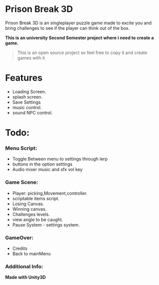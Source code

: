 
# Prison Break 3D

Prison Break 3D is an singleplayer puzzle game made to excite you and bring challenges to see if the player can think out of the box.

**This is an university Second Semester project where i need to create a game.**

>This is an open source project so feel free to copy it and create games with it

# Features

  - Loading Screen.
  - splash screen.
  - Save Settings
  - music control.
  - sound NPC control.

# Todo:
  ### Menu Script:
  - Toggle Between menu to settings through lerp
  - buttons in the option settings
  - Audio mixer music and sfx vol key
  ### Game Scene:
  - Player: picking,Movement,controller.
  - scriptable items script.
  - Losing Canvas.
  - Winning canvas.
  - Challenges levels.
  - view angle to be caught.
  - Pause System - settings system.
  ### GameOver:
  - Credits
  - Back to mainMenu


### Additional Info:
**Made with Unity3D**

